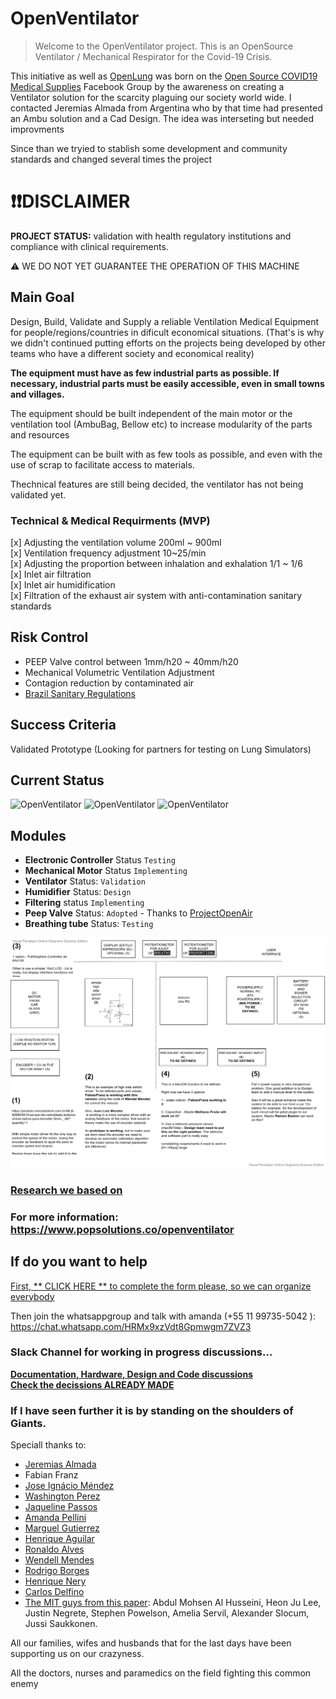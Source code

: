 # OpenVentilator

> Welcome to the OpenVentilator project. This is an OpenSource Ventilator / Mechanical Respirator for the Covid-19 Crisis.

This initiative as well as [OpenLung](https://gitlab.com/open-source-ventilator/OpenLung) was born on the [Open Source COVID19 Medical Supplies](https://web.facebook.com/groups/opensourcecovid19medicalsupplies/) Facebook Group by the awareness on creating a Ventilator solution for the scarcity plaguing our society world wide. I contacted Jeremias Almada from Argentina who by that time had presented an Ambu solution and a Cad Design. The idea was interseting but needed improvments

Since than we tryied to stablish some development and community standards and changed several times the project

# :heavy_exclamation_mark::heavy_exclamation_mark:DISCLAIMER 
**PROJECT STATUS:** validation with health regulatory institutions and compliance with clinical requirements.

:warning: WE DO NOT YET GUARANTEE THE OPERATION OF THIS MACHINE



## Main Goal

Design, Build, Validate and Supply a reliable Ventilation Medical Equipment for people/regions/countries in dificult economical situations. (That's is why we didn't continued putting efforts on the projects being developed by other teams who have a different society and economical reality)

**The equipment must have as few industrial parts as possible. If necessary, industrial parts must be easily accessible, even in small towns and villages.**

The equipment should be built independent of the main motor or the ventilation tool (AmbuBag, Bellow etc) to increase modularity of the parts and resources

The equipment can be built with as few tools as possible, and even with the use of scrap to facilitate access to materials. 

Thechnical features are still being decided, the ventilator has not being validated yet.

### Technical & Medical Requirments (MVP)

[x] Adjusting the ventilation volume 200ml ~ 900ml </br>
[x] Ventilation frequency adjustment 10~25/min </br>
[x] Adjusting the proportion between inhalation and exhalation 1/1 ~ 1/6 </br>
[x] Inlet air filtration </br> 
[x] Inlet air humidification </br>
[x] Filtration of the exhaust air system with anti-contamination sanitary standards </br>

## Risk Control
- PEEP Valve control between 1mm/h20 ~ 40mm/h20
- Mechanical Volumetric Ventilation Adjustment
- Contagion reduction by contaminated air
- [Brazil Sanitary Regulations](http://www.in.gov.br/en/web/dou/-/resolucao-rdc-n-356-de-23-de-marco-de-2020-249317437?fbclid=IwAR3tQyhVUPMqrTcX5HAW9Tq7MfYLCYCk8IwH2yqnO6RuaKEyzOCC9ImPHMI)

## Success Criteria

Validated Prototype (Looking for partners for testing on Lung Simulators)

## Current Status

<p float="left">
	<img src="https://www.popsolutions.co/web/image/64981/open%20respirator%20v1.11.jpg" alt="OpenVentilator" height="200">
	<img src="https://www.popsolutions.co/web/image/64982/open%20respirator%20v1.12.jpg" alt="OpenVentilator" height="200">
	<img src="https://www.popsolutions.co/web/image/64987/open%20respirator%20v1.17.jpg" alt="OpenVentilator" height="200">
</p>

## Modules 

- **Electronic Controller** Status `Testing`
- **Mechanical Motor** Status `Implementing`
- **Ventilator** Status:  `Validation`
- **Humidifier**  Status:  `Design`
- **Filtering** status `Implementing`
- **Peep Valve** Status:  `Adopted` - Thanks to [ProjectOpenAir](https://www.youtube.com/watch?v=HEfCRcew_pk)
- **Breathing tube** Status:  `Testing`
​

![Software Hardware overview](07_Software/OpenVentilator25_03.png)

### [Research we based on](https://github.com/popsolutions/openventilator/tree/folder-structure/00_Documentation/Research)

### For more information: https://www.popsolutions.co/openventilator


## If do you want to help

[First, ** CLICK HERE ** to complete the form please, so we can organize everybody](https://forms.gle/1h19khkxExsEmvPE6) 

Then join the whatsappgroup and talk with amanda (+55 11 99735-5042 ): https://chat.whatsapp.com/HRMx9xzVdt8Gpmwgm7ZVZ3

### Slack Channel for working in progress discussions...

[**Documentation, Hardware, Design and Code discussions**](https://join.slack.com/t/openventilator-c-19/shared_invite/zt-cymrzj50-KcwgV5tBAX4WqlmfE43QEg)</br>
[**Check the decissions ALREADY MADE**](https://openventilator-c-19.slack.com/archives/C010KFG8MUP)

### If I have seen further it is by standing on the shoulders of Giants.

Speciall thanks to:
 - [Jeremias Almada](https://www.linkedin.com/in/almada-jerem%C3%ADas-43888680)
 - Fabian Franz
 - [Jose Ignácio Méndez](https://www.linkedin.com/in/jos%C3%A9-ignacio-m%C3%A9ndez-0ba3ab53/)
 - [Washington Perez](https://www.linkedin.com/in/washingtonperez/) 
 - [Jaqueline Passos](https://www.linkedin.com/in/jaquelinepassos/)
 - [Amanda Pellini](https://www.linkedin.com/in/amanda-cristina-maciel-pellini-9177226a/)
 - [Marguel Gutierrez](https://www.linkedin.com/in/marguelgtz/)
 - [Henrique Aguilar](https://www.linkedin.com/in/henriaguilar/)
 - [Ronaldo Alves](https://www.linkedin.com/in/ronaldoalves10/)
 - [Wendell Mendes](https://www.linkedin.com/in/1endell)
 - [Rodrigo Borges](http://linkedin.com/in/rborges111)
 - [Henrique Nery](https://www.linkedin.com/in/henrique-nery-650216a2/) 
 - [Carlos Delfino](https://github.com/CarlosDelfino)
 - [The MIT guys from this paper](https://web.mit.edu/2.75/projects/DMD_2010_Al_Husseini.pdf): Abdul Mohsen Al Husseini, Heon Ju Lee, Justin Negrete, Stephen Powelson, Amelia Servil, Alexander Slocum, Jussi Saukkonen. 

All our families, wifes and husbands that for the last days have been supporting us on our crazyness.

All the doctors, nurses and paramedics on the field fighting this common enemy
